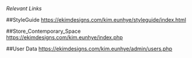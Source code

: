 *Relevant Links*

##StyleGuide
https://ekimdesigns.com/kim.eunhye/styleguide/index.html

##Store_Contemporary_Space
https://ekimdesigns.com/kim.eunhye/index.php

##User Data
https://ekimdesigns.com/kim.eunhye/admin/users.php
